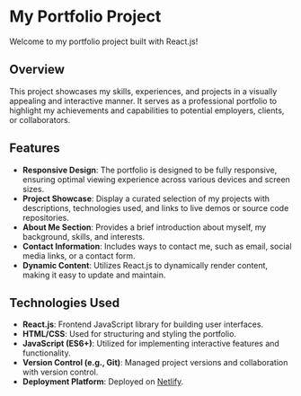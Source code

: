 # My Portfolio Project

Welcome to my portfolio project built with React.js!

## Overview

This project showcases my skills, experiences, and projects in a visually appealing and interactive manner. It serves as a professional portfolio to highlight my achievements and capabilities to potential employers, clients, or collaborators.

## Features

- **Responsive Design**: The portfolio is designed to be fully responsive, ensuring optimal viewing experience across various devices and screen sizes.
- **Project Showcase**: Display a curated selection of my projects with descriptions, technologies used, and links to live demos or source code repositories.
- **About Me Section**: Provides a brief introduction about myself, my background, skills, and interests.
- **Contact Information**: Includes ways to contact me, such as email, social media links, or a contact form.
- **Dynamic Content**: Utilizes React.js to dynamically render content, making it easy to update and maintain.

## Technologies Used

- **React.js**: Frontend JavaScript library for building user interfaces.
- **HTML/CSS**: Used for structuring and styling the portfolio.
- **JavaScript (ES6+)**: Utilized for implementing interactive features and functionality.
- **Version Control (e.g., Git)**: Managed project versions and collaboration with version control.
- **Deployment Platform**: Deployed on [Netlify](https://andrelcarvalho.netlify.app/#home).
